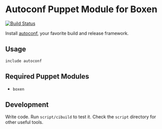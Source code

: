 # Autoconf Puppet Module for Boxen

[![Build Status](https://travis-ci.org/boxen/puppet-autoconf.png)](https://travis-ci.org/boxen/puppet-autoconf)

Install [autoconf](http://www.gnu.org/software/autoconf), your
favorite build and release framework.

## Usage

```puppet
include autoconf
```

## Required Puppet Modules

* `boxen`

## Development

Write code. Run `script/cibuild` to test it. Check the `script`
directory for other useful tools.
